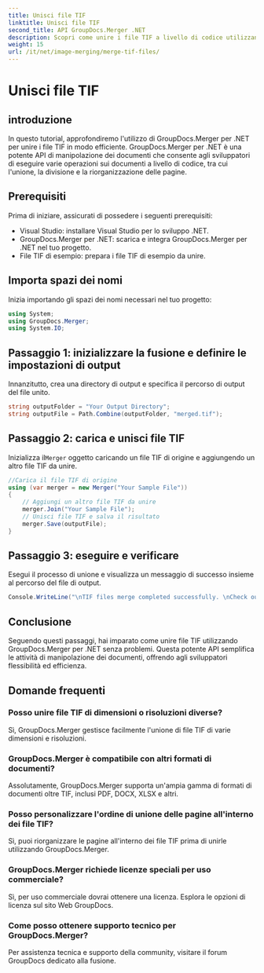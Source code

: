 ```yaml
---
title: Unisci file TIF
linktitle: Unisci file TIF
second_title: API GroupDocs.Merger .NET
description: Scopri come unire i file TIF a livello di codice utilizzando GroupDocs.Merger per .NET. API efficiente per la manipolazione dei documenti per sviluppatori .NET.
weight: 15
url: /it/net/image-merging/merge-tif-files/
---
```


# Unisci file TIF

## introduzione
In questo tutorial, approfondiremo l'utilizzo di GroupDocs.Merger per .NET per unire i file TIF in modo efficiente. GroupDocs.Merger per .NET è una potente API di manipolazione dei documenti che consente agli sviluppatori di eseguire varie operazioni sui documenti a livello di codice, tra cui l'unione, la divisione e la riorganizzazione delle pagine.
## Prerequisiti
Prima di iniziare, assicurati di possedere i seguenti prerequisiti:
- Visual Studio: installare Visual Studio per lo sviluppo .NET.
- GroupDocs.Merger per .NET: scarica e integra GroupDocs.Merger per .NET nel tuo progetto.
- File TIF di esempio: prepara i file TIF di esempio da unire.

## Importa spazi dei nomi
Inizia importando gli spazi dei nomi necessari nel tuo progetto:
```csharp
using System; 
using GroupDocs.Merger;
using System.IO;
```
## Passaggio 1: inizializzare la fusione e definire le impostazioni di output
Innanzitutto, crea una directory di output e specifica il percorso di output del file unito.
```csharp
string outputFolder = "Your Output Directory";
string outputFile = Path.Combine(outputFolder, "merged.tif");
```
## Passaggio 2: carica e unisci file TIF
 Inizializza il`Merger` oggetto caricando un file TIF di origine e aggiungendo un altro file TIF da unire.
```csharp
//Carica il file TIF di origine
using (var merger = new Merger("Your Sample File"))
{
    // Aggiungi un altro file TIF da unire
    merger.Join("Your Sample File");
    // Unisci file TIF e salva il risultato
    merger.Save(outputFile);
}
```
## Passaggio 3: eseguire e verificare
Esegui il processo di unione e visualizza un messaggio di successo insieme al percorso del file di output.
```csharp
Console.WriteLine("\nTIF files merge completed successfully. \nCheck output in {0}", outputFolder);
```

## Conclusione
Seguendo questi passaggi, hai imparato come unire file TIF utilizzando GroupDocs.Merger per .NET senza problemi. Questa potente API semplifica le attività di manipolazione dei documenti, offrendo agli sviluppatori flessibilità ed efficienza.

## Domande frequenti
### Posso unire file TIF di dimensioni o risoluzioni diverse?
Sì, GroupDocs.Merger gestisce facilmente l'unione di file TIF di varie dimensioni e risoluzioni.
### GroupDocs.Merger è compatibile con altri formati di documenti?
Assolutamente, GroupDocs.Merger supporta un'ampia gamma di formati di documenti oltre TIF, inclusi PDF, DOCX, XLSX e altri.
### Posso personalizzare l'ordine di unione delle pagine all'interno dei file TIF?
Sì, puoi riorganizzare le pagine all'interno dei file TIF prima di unirle utilizzando GroupDocs.Merger.
### GroupDocs.Merger richiede licenze speciali per uso commerciale?
Sì, per uso commerciale dovrai ottenere una licenza. Esplora le opzioni di licenza sul sito Web GroupDocs.
### Come posso ottenere supporto tecnico per GroupDocs.Merger?
Per assistenza tecnica e supporto della community, visitare il forum GroupDocs dedicato alla fusione.